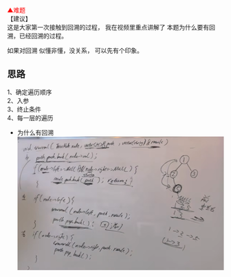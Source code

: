  <font color=red>▲难题</font>  
 【建议】  
这是大家第一次接触到回溯的过程， 我在视频里重点讲解了 本题为什么要有回溯，已经回溯的过程。 

如果对回溯 似懂非懂，没关系， 可以先有个印象。 
 


## 思路
1、确定遍历顺序  
2、入参  
3、终止条件  
4、每一层的遍历
- 为什么有回溯
![img_1.png](img_1.png)

